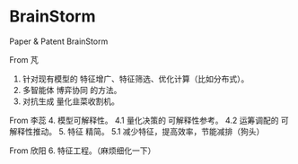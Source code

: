 # BrainStorm
Paper &amp; Patent BrainStorm

From 芃
1. 针对现有模型的 特征增广、特征筛选、优化计算（比如分布式）。
2. 多智能体 博弈协同 的方法。
3. 对抗生成 量化韭菜收割机。

From 李蕊
4. 模型可解释性。
  4.1 量化决策的 可解释性参考。
  4.2 运筹调配的 可解释性推动。
5. 特征 精简。
  5.1 减少特征，提高效率，节能减排（狗头）

From 欣阳
6. 特征工程。（麻烦细化一下）
